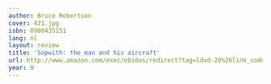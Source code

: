 ```yaml
---
author: Bruce Robertson
cover: 421.jpg
isbn: 0900435151
lang: nl
layout: review
title: 'Sopwith: the man and his aircraft'
url: http://www.amazon.com/exec/obidos/redirect?tag=ldvd-20%26link_code=xm2%26camp=2025%26creative=165953%26path=http://www.amazon.com/gp/redirect.html%253fASIN=0900435151%2526tag=ldvd-20%2526lcode=xm2%2526cID=2025%2526ccmID=165953%2526location=/o/ASIN/0900435151%25253FSubscriptionId=0VJDVJ14KM0P0VXDCQ82
year: 0
---
```


